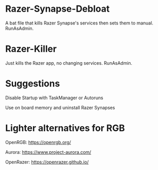 # Razer-Synapse-Debloat

A bat file that kills Razer Synapse's services then sets them to manual. RunAsAdmin.


# Razer-Killer

Just kills the Razer app, no changing services. RunAsAdmin.

# Suggestions

Disable Startup with TaskManager or Autoruns

Use on board memory and uninstall Razer Synapses

# Lighter alternatives for RGB

OpenRGB: https://openrgb.org/

Aurora: https://www.project-aurora.com/

OpenRazer: https://openrazer.github.io/

